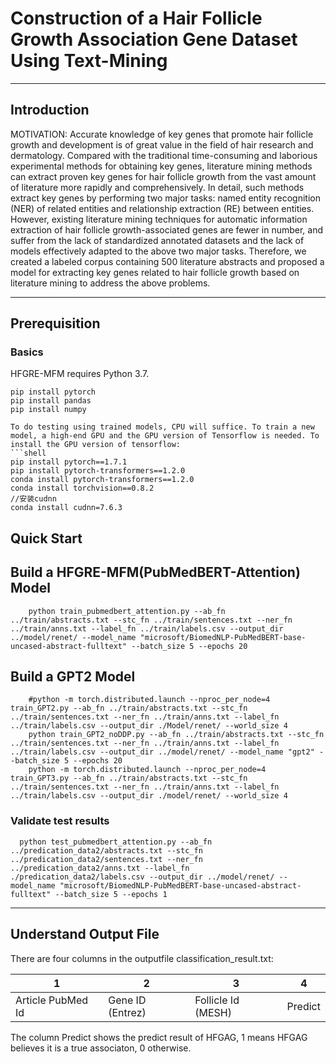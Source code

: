 # Construction of a Hair Follicle Growth Association Gene Dataset Using Text-Mining
***

## Introduction
MOTIVATION: Accurate knowledge of key genes that promote hair follicle growth and development is of great value in
the field of hair research and dermatology. Compared with the traditional time-consuming and laborious experimental
methods for obtaining key genes, literature mining methods can extract proven key genes for hair follicle growth from
the vast amount of literature more rapidly and comprehensively. In detail, such methods extract key genes by performing
two major tasks: named entity recognition (NER) of related entities and relationship extraction (RE) between entities.
However, existing literature mining techniques for automatic information extraction of hair follicle growth-associated
genes are fewer in number, and suffer from the lack of standardized annotated datasets and the lack of models effectively
adapted to the above two major tasks. Therefore, we created a labeled corpus containing 500 literature abstracts and
proposed a model for extracting key genes related to hair follicle growth based on literature mining to address the above
problems.
***

## Prerequisition
### Basics
HFGRE-MFM requires Python 3.7.  

```shell
pip install pytorch
pip install pandas
pip install numpy  
```

```
To do testing using trained models, CPU will suffice. To train a new model, a high-end GPU and the GPU version of Tensorflow is needed. To install the GPU version of tensorflow:
```shell
pip install pytorch==1.7.1
pip install pytorch-transformers==1.2.0
conda install pytorch-transformers==1.2.0
conda install torchvision==0.8.2
//安装cudnn
conda install cudnn=7.6.3
```

## Quick Start

## Build a HFGRE-MFM(PubMedBERT-Attention) Model
```shell
	python train_pubmedbert_attention.py --ab_fn ../train/abstracts.txt --stc_fn ../train/sentences.txt --ner_fn ../train/anns.txt --label_fn ../train/labels.csv --output_dir ../model/renet/ --model_name "microsoft/BiomedNLP-PubMedBERT-base-uncased-abstract-fulltext" --batch_size 5 --epochs 20
```
## Build a GPT2 Model
```shell
	#python -m torch.distributed.launch --nproc_per_node=4 train_GPT2.py --ab_fn ../train/abstracts.txt --stc_fn ../train/sentences.txt --ner_fn ../train/anns.txt --label_fn ../train/labels.csv --output_dir ./Model/renet/ --world_size 4
    python train_GPT2_noDDP.py --ab_fn ../train/abstracts.txt --stc_fn ../train/sentences.txt --ner_fn ../train/anns.txt --label_fn ../train/labels.csv --output_dir ../model/renet/ --model_name "gpt2" --batch_size 5 --epochs 20
    python -m torch.distributed.launch --nproc_per_node=4 train_GPT3.py --ab_fn ../train/abstracts.txt --stc_fn ../train/sentences.txt --ner_fn ../train/anns.txt --label_fn ../train/labels.csv --output_dir ./model/renet/ --world_size 4
```

### Validate test results
```shell
  python test_pubmedbert_attention.py --ab_fn ../predication_data2/abstracts.txt --stc_fn ../predication_data2/sentences.txt --ner_fn ../predication_data2/anns.txt --label_fn ./predication_data2/labels.csv --output_dir ../model/renet/ --model_name "microsoft/BiomedNLP-PubMedBERT-base-uncased-abstract-fulltext" --batch_size 5 --epochs 1
```
***
## Understand Output File
There are four columns in the outputfile classification_result.txt:  

1 | 2 | 3                  | 4 | 
--- | --- |--------------------| --- | 
Article PubMed Id | Gene ID (Entrez) | Follicle Id (MESH) | Predict 

The column Predict shows the predict result of HFGAG, 1 means HFGAG believes it is a true associaton, 0 otherwise.

